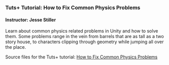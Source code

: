 ### Tuts+ Tutorial: How to Fix Common Physics Problems

#### Instructor: Jesse Stiller

Learn about common physics related problems in Unity and how to solve them. Some problems range in the vein from barrels that are as tall as a two story house, to characters clipping through geometry while jumping all over the place.

Source files for the Tuts+ tutorial: [How to Fix Common Physics Problems](https://gamedevelopment.tutsplus.com/articles/how-to-fix-common-physics-problems--cms-21418)
